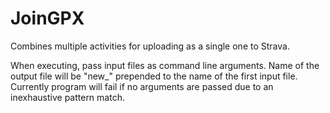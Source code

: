# JoinGPX
Combines multiple activities for uploading as a single one to Strava.

When executing, pass input files as command line arguments.
Name of the output file will be "new_" prepended to the name of the first input file.
Currently program will fail if no arguments are passed due to an inexhaustive pattern match.
